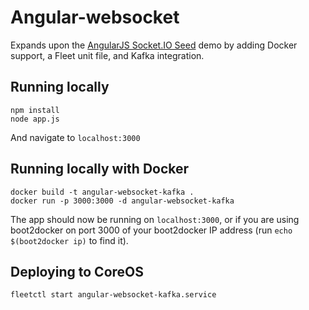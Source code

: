 # Angular-websocket

Expands upon the [AngularJS Socket.IO Seed](https://github.com/btford/angular-socket-io-seed) demo by adding Docker support, a Fleet unit file, and Kafka integration.

## Running locally
```
npm install
node app.js
```
And navigate to `localhost:3000`

## Running locally with Docker
```
docker build -t angular-websocket-kafka .
docker run -p 3000:3000 -d angular-websocket-kafka
```
The app should now be running on `localhost:3000`, or if you are using boot2docker on port 3000 of your boot2docker IP address (run `echo $(boot2docker ip)` to find it).

## Deploying to CoreOS
```
fleetctl start angular-websocket-kafka.service
```

